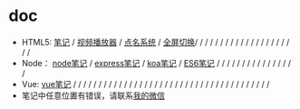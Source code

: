 # doc



- HTML5: <a href="http://1993sc.com/html5">笔记</a> / <a href="http://1993sc.com/html5/video">视频播放器</a> / <a href="http://1993sc.com/dianming.html">点名系统</a> / <a href="http://1993sc.com/html5/fullpage">全屏切换</a>/ / / / / / / / / / / / / / / / / / / / /
- Node： <a href="http://1993sc.com/node">node笔记</a> / <a href="http://www.1993sc.com/node/express">express笔记</a> /  <a href="http://www.1993sc.com/node/koa">koa笔记</a> / <a href="http://www.1993sc.com/node/es6">ES6笔记</a> / / / / / / / / / / / / / / / / 
- Vue:   <a href="http://1993sc.com/vue">vue笔记</a>  / / / / / / / / / / / / / / / / / / / / / / / / / / / / / / / / / / / / / / /
- 笔记中任意位置有错误，请联系<a href="http://1993sc.com/lianxi.jpg" target="blank">我的微信</a>

